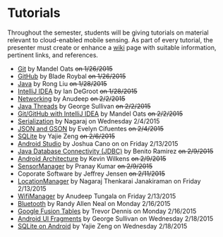 Tutorials
=========

Throughout the semester, students will be giving tutorials on material relevant to cloud-enabled mobile sensing.
As part of every tutorial, the presenter must create or enhance a [wiki](https://github.com/CourseReps/ECEN489-Spring2015/wiki) page with suitable information, pertinent links, and references.

* [Git](https://github.com/CourseReps/ECEN489-Spring2015/wiki/git) by Mandel Oats ~~on 1/26/2015~~
* [GitHub](https://github.com/CourseReps/ECEN489-Spring2015/wiki/github) by Blade  Roybal ~~on 1/26/2015~~
* [Java](https://github.com/CourseReps/ECEN489-Spring2015/wiki/java) by Rong Liu ~~on 1/28/2015~~
* [IntelliJ IDEA](https://github.com/CourseReps/ECEN489-Spring2015/wiki/intellij) by Ian DeGroot ~~on 1/28/2015~~
* [Networking](https://github.com/CourseReps/ECEN489-Spring2015/wiki/javanet) by Anudeep ~~on 2/2/2015~~
* [Java Threads](https://github.com/CourseReps/ECEN489-Spring2015/wiki/threads) by George Sullivan ~~on 2/2/2015~~
* [Git/GitHub with IntelliJ IDEA](https://github.com/CourseReps/ECEN489-Spring2015/wiki/gitidea) by Mandel Oats ~~on 2/2/2015~~
* [Serialization](https://github.com/CourseReps/ECEN489-Spring2015/wiki/serialization) by Nagaraj on Wednesday 2/4/2015
* [JSON and GSON](https://github.com/CourseReps/ECEN489-Spring2015/wiki/json) by Evelyn Cifuentes ~~on 2/4/2015~~
* [SQLite](https://github.com/CourseReps/ECEN489-Spring2015/wiki/sqlite) by Yajie Zeng ~~on 2/6/2015~~
* [Android Studio](https://github.com/CourseReps/ECEN489-Spring2015/wiki/androidstudio) by Joshua Cano on on Friday 2/13/2015
* [Java Database Connectivity (JDBC)](https://github.com/CourseReps/ECEN489-Spring2015/wiki/jdbc) by Benito Ramirez ~~on 2/9/2015~~
* [Android Architecture](https://github.com/CourseReps/ECEN489-Spring2015/wiki/android) by Kevin Wilkens ~~on 2/9/2015~~
* [SensorManager](https://github.com/CourseReps/ECEN489-Spring2015/wiki/sensor) by Pranay Kumar ~~on 2/9/2015~~
* Coporate Software by Jeffrey Jensen ~~on 2/11/2015~~
* [LocationManager](https://github.com/CourseReps/ECEN489-Spring2015/wiki/location) by Nagaraj Thenkarai Janakiraman on Friday 2/13/2015
* [WifiManager](https://github.com/CourseReps/ECEN489-Spring2015/wiki/wifi) by Anudeep Tungala on Friday 2/13/2015
* [Bluetooth](https://github.com/CourseReps/ECEN489-Spring2015/wiki/bluetooth) by Randy Allen Neal on Monday 2/16/2015 
* [Google Fusion Tables](https://github.com/CourseReps/ECEN489-Spring2015/wiki/fusiontables) by Trevor Dennis on Monday 2/16/2015
* [Android UI Fragments](https://github.com/CourseReps/ECEN489-Spring2015/wiki/fragments) by George Sullivan on Wednesday 2/18/2015
* [SQLite on Android](https://github.com/CourseReps/ECEN489-Spring2015/wiki/sqliteandroid) by Yajie Zeng on Wednesday 2/18/2015
